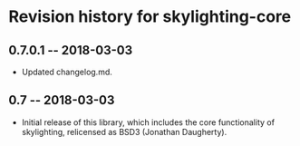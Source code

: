 # Revision history for skylighting-core

## 0.7.0.1 -- 2018-03-03

  * Updated changelog.md.

## 0.7 -- 2018-03-03

  * Initial release of this library, which includes the core
    functionality of skylighting, relicensed as BSD3
    (Jonathan Daugherty).
